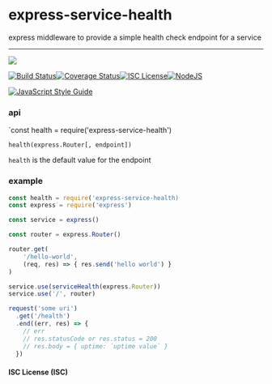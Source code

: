 # express-service-health

express middleware to provide a simple health check endpoint for a service

----
<a href="https://nodei.co/npm/express-service-health/"><img src="https://nodei.co/npm/express-service-health.png?downloads=true"></a>

[![Build Status](https://travis-ci.org/joaquimserafim/express-service-health.svg?branch=master)](https://travis-ci.org/joaquimserafim/express-service-health)[![Coverage Status](https://coveralls.io/repos/github/joaquimserafim/express-service-health/badge.svg)](https://coveralls.io/github/joaquimserafim/express-service-health)[![ISC License](https://img.shields.io/badge/license-ISC-blue.svg?style=flat-square)](https://github.com/joaquimserafim/express-service-health/blob/master/LICENSE)[![NodeJS](https://img.shields.io/badge/node-6.x.x-brightgreen.svg?style=flat-square)](https://github.com/joaquimserafim/express-service-health/blob/master/package.json#L42)

[![JavaScript Style Guide](https://cdn.rawgit.com/feross/standard/master/badge.svg)](https://github.com/feross/standard)


### api
`const health = require('express-service-health')

`health(express.Router[, endpoint])`

`health` is the default value for the endpoint


### example

```js
const health = require('express-service-health)
const express = require('express')

const service = express()

const router = express.Router()

router.get(
    '/hello-world',
    (req, res) => { res.send('hello world') }
)

service.use(serviceHealth(express.Router))
service.use('/', router)

request('some uri')
  .get('/health')
  .end((err, res) => {
    // err
    // res.statusCode or res.status = 200
    // res.body = { uptime: `uptime value` }
  })
```


#### ISC License (ISC)
